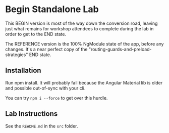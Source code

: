 # Begin Standalone Lab

This BEGIN version is most of the way down the conversion road, leaving just what remains for workshop attendees to complete during the lab in order to get to the END state.

The REFERENCE version is the 100% NgModule state of the app, before any changes. It's a near perfect copy of the "routing-guards-and-preload-strategies" END state.

## Installation

Run npm install. It will probably fail because the Angular Material lib is older and possible out-of-sync with your cli.

You can try `npm i --force` to get over this hurdle.

## Lab Instructions

See the `README.md` in the `src` folder.

